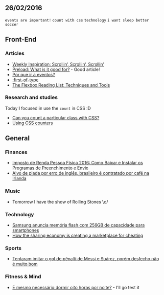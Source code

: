 26/02/2016
----------

`events are important!` `count with css` `technology` `i want sleep better` `soccer`

## Front-End

### Articles

- [Weekly Inspiration: Scrollin’, Scrollin’, Scrollin’](http://webdesign.tutsplus.com/articles/weekly-inspiration-scrollin-scrollin-scrollin--cms-25486)  
- [Preload: What is it good for?](https://www.smashingmagazine.com/2016/02/preload-what-is-it-good-for/) - Good article!
- [Por que ir a eventos?](https://medium.com/coderockr-way/por-que-ir-a-eventos-cd9fdf937c11#.6692hrbxr) 
- [:first-of-type](https://css-tricks.com/almanac/selectors/f/first-of-type/)
- [The Flexbox Reading List: Techniques and Tools](https://www.smashingmagazine.com/2016/02/the-flexbox-reading-list/)

### Research and studies

Today I focused in use the `count` in CSS :D

* [Can you count a particular class with CSS?](http://stackoverflow.com/questions/26841805/can-you-count-a-particular-class-with-css
) 
* [Using CSS counters](https://developer.mozilla.org/en-US/docs/Web/CSS/CSS_Lists_and_Counters/Using_CSS_counters)

## General 
 
### Finances

- [Imposto de Renda Pessoa Física 2016: Como Baixar e Instalar os Programas de Preenchimento e Envio](http://blogdouo.blogspot.com/2016/02/imposto-de-renda-pessoa-fisica-2016.html)
- [Alvo de piada por erro de inglês, brasileiro é contratado por café na Irlanda](http://www.bbc.com/portuguese/noticias/2016/02/160224_piada_frango_cafe_irlanda_brasileiros_rb)

### Music

- Tomorrow I have the show of Rolling Stones \o/

### Technology

- [Samsung anuncia memória flash com 256GB de capacidade para smartphones](http://idgnow.com.br/mobilidade/2016/02/25/samsung-anuncia-memoria-flash-com-256gb-de-capacidade-para-smartphones/#sthash.ZQvC2ffi.dpuf)
- [How the sharing economy is creating a marketplace for cheating](https://medium.com/bright/the-cheating-economy-37edcee29ee#.j4x8vb6ks) 

### Sports

- [Tentaram imitar o gol de pênalti de Messi e Suárez, porém desfecho não é muito bom](http://torcedores.com/noticias/2016/02/tentaram-imitar-o-gol-de-penalti-de-messi-e-suarez-porem-desfecho-nao-e-muito-bom-veja)

### Fitness & Mind

- [É mesmo necessário dormir oito horas por noite?]( http://noticias.terra.com.br/e-mesmo-necessario-dormir-oito-horas-por-noite,5e3c80e3b395088505dc886c41f8dcd5hxfopmh1.html) - I'll go test it
